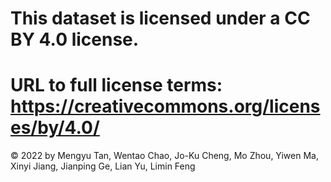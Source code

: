 # This dataset is licensed under a CC BY 4.0 license.
# URL to full license terms: https://creativecommons.org/licenses/by/4.0/

© 2022 by Mengyu Tan, Wentao Chao, Jo-Ku Cheng, Mo Zhou, Yiwen Ma, Xinyi Jiang, Jianping Ge, Lian Yu, Limin Feng
